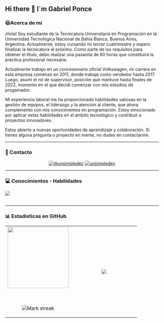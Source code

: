## Hi there 👋 I´m Gabriel Ponce

<h3>😃Acerca de mí</h3>
¡Hola! Soy estudiante de la Tecnicatura Universitaria en Programación en la Universidad Tecnológica Nacional de Bahía Blanca, Buenos Aires, Argentina. Actualmente, estoy cursando mi tercer cuatrimestre y espero finalizar la tecnicatura el próximo. Como parte de los requisitos para obtener el título, debo realizar una pasantía de 60 horas que constituirá la práctica profesional necesaria.

Actualmente trabajo en un concesionario oficial Volkswagen, mi carrera en esta empresa comenzó en 2011, donde trabajé como vendedor hasta 2017. Luego, asumí el rol de supervisor, posición que mantuve hasta finales de 2022, momento en el que decidí comenzar con mis estudios de progamador.

Mi experiencia laboral me ha proporcionado habilidades valiosas en la gestión de equipos, el liderazgo y la atención al cliente, que ahora complemento con mis conocimientos en programación. Estoy emocionado por aplicar estas habilidades en el ámbito tecnológico y contribuir a proyectos innovadores.

Estoy abierto a nuevas oportunidades de aprendizaje y colaboración. Si tienes alguna pregunta o proyecto en mente, no dudes en contactarme.

---

<h3> 📧 Contacto</h3>
<div align="center">
  <a href = "mailto:poncegabrielandres@gmail.com" target="_blank"><img align="center" src="https://img.shields.io/badge/Gmail-D14836?style=for-the-badge&logo=gmail&logoColor=white" alt="@unsimpledev"  /></a>
  <a href="https://linkedin.com/in/gabrielandresponce" target="_blank"><img align="center" src="https://img.shields.io/badge/LinkedIn-0077B5?style=for-the-badge&logo=linkedin&logoColor=white" alt="unsimpledev"/></a>
</div>

---

<h3> 💻 Conocimientos - Habilidades</h3>
<div align="center">
  <img src="https://skillicons.dev/icons?i=cs,cpp,py,html,css,js,bootstrap,java,git" align="left"> 
</div>


<br></br>

---

<h3> 📊 Estadisticas en GitHub </h3>

<table border="0" align="center">
<tr border="1">
  <td width="50%" align="center">
  
  <img height="200em" src="https://github-readme-stats-eight-theta.vercel.app/api?username=GabrielPonce1981&show_icons=true&theme=cobalt&include_all_commits=true&count_private=true"/>

  <br></br>
  <img  title="🔥 Get streak stats for your profile at git.io/streak-stats" alt="Mark streak" src="https://github-readme-streak-stats.herokuapp.com/?user=GabrielPonce1981&theme=dark&hide_border=true&count_private=true&include_all_commits=true&count_private=true" />

</td>

<td width="50%" align="center">

  <img  align="center"  src="https://github-readme-stats.anuraghazra1.vercel.app/api/top-langs/?username=GabrielPonce1981&theme=dark&hide_border=false&no-bg=true&no-frame=true&langs_count=7&count_private=true&include_all_commits=true&count_private=true"/>
  
  </td>
</tr>
</table>
<br></br>

<!--- stats (end) -->

<!--- trophy (start) -->

<!--
**GabrielPonce1981/GabrielPonce1981** is a ✨ _special_ ✨ repository because its `README.md` (this file) appears on your GitHub profile.

Here are some ideas to get you started:

- 🔭 I’m currently working on ...
- 🌱 I’m currently learning ...
- 👯 I’m looking to collaborate on ...
- 🤔 I’m looking for help with ...
- 💬 Ask me about ...
- 📫 How to reach me: ...
- 😄 Pronouns: ...
- ⚡ Fun fact: ...
-->
